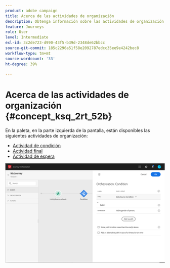 ```yaml
---
product: adobe campaign
title: Acerca de las actividades de organización
description: Obtenga información sobre las actividades de organización
feature: Journeys
role: User
level: Intermediate
exl-id: 3c2de723-d990-43f5-b39d-2348de62bbcc
source-git-commit: 185c2296a51f58e2092787edcc35ee9e4242bec8
workflow-type: tm+mt
source-wordcount: '33'
ht-degree: 39%

---
```


# Acerca de las actividades de organización {#concept_ksq_2rt_52b}

En la paleta, en la parte izquierda de la pantalla, están disponibles las siguientes actividades de organización:

* [Actividad de condición](../building-journeys/condition-activity.md)
* [Actividad final](../building-journeys/end-activity.md)
* [Actividad de espera](../building-journeys/wait-activity.md)

![](../assets/journey49.png)
